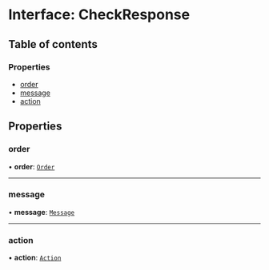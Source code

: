 # Interface: CheckResponse

## Table of contents

### Properties

- [order](./interfaces/CheckResponse.md#order)
- [message](./interfaces/CheckResponse.md#message)
- [action](./interfaces/CheckResponse.md#action)

## Properties

### <a id="order" name="order"></a> order

• **order**: [`Order`](./interfaces/Order.md)

___

### <a id="message" name="message"></a> message

• **message**: [`Message`](./interfaces/Message.md)

___

### <a id="action" name="action"></a> action

• **action**: [`Action`](./interfaces/Action.md)

